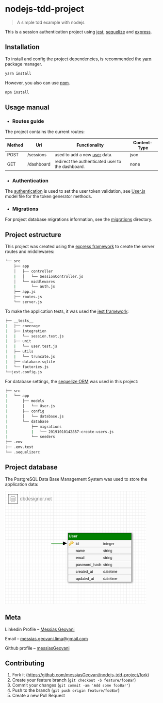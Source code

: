 # nodejs-tdd-project
> A simple tdd example with nodejs

This is a session authentication project using [jest](https://github.com/facebook/jest), [sequelize](https://github.com/sequelize/sequelize) and [express](https://github.com/expressjs/express).

## Installation

To install and config the project dependencies, is recommended the [yarn](https://yarnpkg.com/lang/en/) package manager.

```sh
yarn install
```

However, you also can use [npm](https://www.npmjs.com/get-npm).

```sh
npm install
```

## Usage manual

- ### Routes guide

The project contains the current routes:

| Method | Uri        | Functionality                                  | Content-Type |
|--------|------------|------------------------------------------------|--------------|
| POST   | /sessions  | used to add a new [user](src/app/controllers/SessionController.js) data.                   | json         |
| GET    | /dashboard | redirect the authenticated user to the dashboard. | none         |

- ### Authentication

The [authentication](src/app/middlewares/auth.js) is used to set the user token validation, see [User.js](src/app/models/User.js) model file for the token generator methods.

- ### Migrations

For project database migrations information, see the [migrations](src/database/migrations) directory.

## Project estructure

This project was created using the [express framework](https://expressjs.com/) to create the server routes and middlewares:

```bash
└── src
    ├── app
    │   ├── controller
    |   │   └── SessionController.js
    │   └── middlewares
    |       └── auth.js
    ├── app.js
    ├── routes.js
    └── server.js
```

To make the application tests, it was used the [jest framework](https://jestjs.io/):

```bash
├── __tests__
|   ├── coverage
|   ├── integration
|   |   └── session.test.js
|   ├── unit
|   |   └── user.test.js
|   ├── utils
|   |   └── truncate.js
|   ├── database.sqlite
|   └── factories.js
└──jest.config.js
```

For database settings, the [sequelize ORM](https://sequelize.org/) was used in this project:

```bash
├── src
|   └── app
|       ├── models
|       │   └── User.js
|       ├── config
|       │   └── database.js
|       └── database
|           ├── migrations
|           |   └── 20191010142857-create-users.js
|           └── seeders
├── .env
├── .env.test
└── .sequelizerc

```

## Project database

The PostgreSQL Data Base Management System was used to store the application data:

<img src="docs/TDD-DATABASE-SCHEMA.png">

## Meta

Linkedin Profile – [Messias Geovani](https://www.linkedin.com/in/messias-geovani-00125416a?lipi=urn%3Ali%3Apage%3Ad_flagship3_profile_view_base_contact_details%3BGnSoFwiETD%2BtGrv4dF9mSw%3D%3D) 

Email – messias.geovani.lima@gmail.com

Github profile – [messiasGeovani](https://github.com/messiasGeovani)

## Contributing

1. Fork it (<https://github.com/messiasGeovani/nodejs-tdd-project/fork>)
2. Create your feature branch (`git checkout -b feature/fooBar`)
3. Commit your changes (`git commit -am 'Add some fooBar'`)
4. Push to the branch (`git push origin feature/fooBar`)
5. Create a new Pull Request

